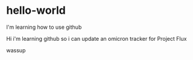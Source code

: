 # hello-world
I'm learning how to use github

Hi i'm learning github so i can update an omicron tracker for Project Flux



wassup

